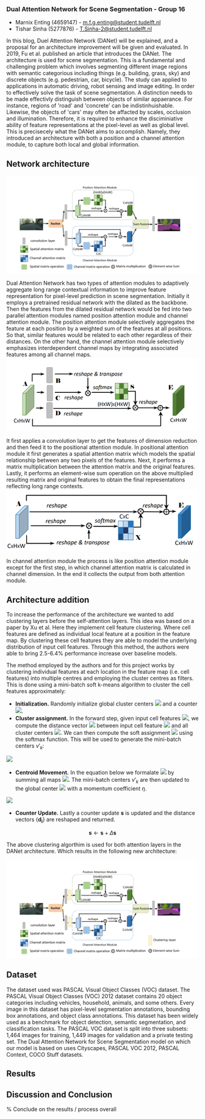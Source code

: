 ### Dual Attention Network for Scene Segmentation - Group 16

* Marnix Enting (4659147) - <m.f.g.enting@student.tudelft.nl>
* Tishar Sinha (5277876) - <T.Sinha-2@student.tudelft.nl>

In this blog, Duel Attention Network (DANet) will be explained, and a proposal for an architecture improvement will be given and evaluated. In 2019, Fu et al. published an article that introduces the DANet. The architecture is used for scene segmentation. This is a fundamental and challenging problem which involves segmenting different image regions with semantic categorious including things (e.g. building, grass, sky) and discrete objects (e.g. pedestrian, car, bicycle). The study can applied to applications in automatic driving, robot sensing and image editing. In order to effectively solve the task of scene segmentation. A distinction needs to be made effectivly distinguish between objects of similar appaerance. For instance, regions of 'road' and 'concrete' can be indistinhuishable. Likewise, the objects of 'cars' may often be affacted by scales, occlusion and illumination. Therefore, it is required to enhance the disciminiative ability of feature representations at the pixel-level as well as  global level. This is precisecely what the DANet aims to accomplish. Namely, they introduced an architecture with both a position and a channel attention module, to capture both local and global information.


## Network architecture
 ![Image](cv-architecture.png)
<!-- <p align="center">
<img src= cv-architecture.png/ width=70% height=70%>
</p> -->
Dual Attention Network has two types of attention modules to adaptively aggregate long range contextual information to improve feature representation for pixel-level prediction in scene segmentation.  Initially it employs a pretrained residual network with the dilated as the backbone. Then the features from the dilated residual network would be fed into two parallel attention modules named position attention module and channel attention module. The position attention module selectively aggregates the feature at each position by a weighted sum of the features at all positions. So that, similar features would be related to each other regardless of their distances. On the other hand, the channel attention module selectively emphasizes interdependent channel maps by integrating associated features among all channel maps.
 ![Image](position.png)
<!-- <p align="center">
<img src= position.png/ width=50% height=50%>
</p> -->
It first applies a convolution layer to get the features of dimension reduction and then feed it to the positional attention module. In positional attention module it first generates a spatial attention matrix which models the spatial relationship between any two pixels of the features. Next, it performs a matrix multiplication between the attention matrix and the original features. Lastly, it performs an element-wise sum operation on the above multiplied resulting matrix and original features to obtain the final representations reflecting long range contexts.
 ![Image](chann.png)
<!-- <p align="center">
<img src= chann.png/ width=50% height=50%>
</p> -->
In channel attention module the process is like position attention module except for the first step, in which channel attention matrix is calculated in channel dimension. In the end it collects the output from both attention module.


## Architecture addition
To increase the performance of the architecture we wanted to add clustering layers before the 
self-attention layers. This idea was based on a paper by Xu et al. Here they implement cell feature clustering. Where cell features are defined as individual local feature at a position in the feature map. By clustering these cell features they are able to model the underlying distribution of input cell features. Through this method, the authors were able to bring 2.5-6.4% performance increase over baseline models. 

The method employed by the authors and for this project works by clustering individual features at each location in the feature map (i.e. cell features) into multiple centres and employing the cluster centres as filters. This is done using a mini-batch soft k-means algorithm to cluster the cell features approximately:

-	**Initialization.** Randomly initialize global cluster centers <img src="https://render.githubusercontent.com/render/math?math=\mathcal{V}=\left\{\mathbf{v}_{1}, \mathbf{v}_{2}, \ldots, \mathbf{v}_{K}\right\}"> and a counter <img src="https://render.githubusercontent.com/render/math?math=\mathbf{s}=\left(s_{1}, s_{2}, \ldots, s_{K}\right)=\mathbf{0}">.
-	**Cluster assignment.** In the forward step, given input cell features <img src="https://render.githubusercontent.com/render/math?math=\mathcal{U}=\left\{\mathbf{u}_{1}, \mathbf{u}_{2}, \ldots, \mathbf{u}_{n}\right\}">, we compute the distance vector <img src="https://render.githubusercontent.com/render/math?math=\mathbf{d}_{i}=\left(d_{i 1}, d_{i 2}, \ldots d_{i K}\right)"> between input cell feature <img src="https://render.githubusercontent.com/render/math?math=\mathbf{u_i}"> and all cluster centers <img src="https://render.githubusercontent.com/render/math?math=\mathcal{V}">. We can then compute the soft assignment <img src="https://render.githubusercontent.com/render/math?math=m_{i k} \in \mathbb{R}"> using the softmax function. This will be used to generate the mini-batch centers $v'_k$:

<!-- $$d_{i k}=\left\|\mathbf{u}_{i}-\mathbf{v}_{k}\right\|_{2}^{2}, \quad m_{i k}=\frac{e^{-\beta d_{i k}}}{\sum_{j} e^{-\beta d_{i j}}}, \quad \mathbf{v}_{k}^{\prime}=\frac{\sum_{i} m_{i k} \mathbf{u}_{i}}{\sum_{i} m_{i k}}$$ -->
<img src="https://render.githubusercontent.com/render/math?math=d_{i k}=\left\|\mathbf{u}_{i}-\mathbf{v}_{k}\right\|_{2}^{2}, \quad m_{i k}=\frac{e^{-\beta d_{i k}}}{\sum_{j} e^{-\beta d_{i j}}}, \quad \mathbf{v}_{k}^{\prime}=\frac{\sum_{i} m_{i k} \mathbf{u}_{i}}{\sum_{i} m_{i k}}">

- **Centroid Movement.** In the equation below we formalate <img src="https://render.githubusercontent.com/render/math?math=\Delta \mathrm{s}=\sum_{i} \mathbf{m}_{i}"> by summing all maps <img src="https://render.githubusercontent.com/render/math?math=\mathbf{m}_{i}=\left(m_{i 1}, m_{i 2}, \ldots m_{i K}\right)">. The mini-batch centers $v'_k$ are then updated to the global center <img src="https://render.githubusercontent.com/render/math?math=v_k"> with a momentum coefficient $\eta$.

<!-- $$
\mathbf{v}_{k} \leftarrow(1-\eta) \mathbf{v}_{k}+\eta \mathbf{v}_{k}^{\prime}, \quad \eta=\frac{\lambda}{s_{k}+\Delta s_{k}}
$$ -->
<img src="https://render.githubusercontent.com/render/math?math=\mathbf{v}_{k} \leftarrow(1-\eta) \mathbf{v}_{k}+\eta \mathbf{v}_{k}^{\prime}, \quad \eta=\frac{\lambda}{s_{k}+\Delta s_{k}}">

- **Counter Update.** Lastly a counter update $\mathbf{s}$ is updated and the distance vectors {$\mathbf{d_i}$} are reshaped and returned.

$$\mathbf{s} \leftarrow \mathbf{s} + \Delta \mathbf{s}$$

The above clustering algorthim is used for both attention layers in the DANet architecture. Which results in the following new architecture:

![Image](improved-architecture.png)
<!-- <p align="center">
<img src= improved-architecture.png/ width=70% height=70%>
</p> -->


## Dataset
The dataset used was PASCAL Visual Object Classes (VOC) dataset.  The PASCAL Visual Object Classes (VOC) 2012 dataset contains 20 object categories including vehicles, household, animals, and some others. Every image in this dataset has pixel-level segmentation annotations, bounding box annotations, and object class annotations. This dataset has been widely used as a benchmark for object detection, semantic segmentation, and classification tasks. The PASCAL VOC dataset is split into three subsets: 1,464 images for training, 1,449 images for validation and a private testing set. The Dual Attention Network for Scene Segmentation model on which our model is based on uses Cityscapes, PASCAL VOC 2012, PASCAL Context, COCO Stuff datasets.

## Results


## Discussion and Conclusion

% Conclude on the results / process overall
